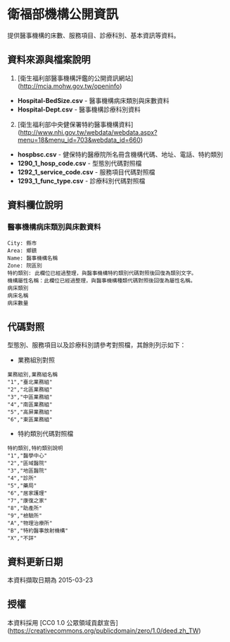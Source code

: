 # 衛福部機構公開資訊

提供醫事機構的床數、服務項目、診療科別、基本資訊等資料。

## 資料來源與檔案說明

1. [衛生福利部醫事機構評鑑的公開資訊網站] (http://mcia.mohw.gov.tw/openinfo)
  * **Hospital-BedSize.csv** - 醫事機構病床類別與床數資料
  * **Hospital-Dept.csv** - 醫事機構診療科別資料

2. [衛生福利部中央健保署特約醫事機構資料] (http://www.nhi.gov.tw/webdata/webdata.aspx?menu=18&menu_id=703&webdata_id=660)
  * **hospbsc.csv** - 健保特約醫療院所名冊含機構代碼、地址、電話、特約類別
  * **1290_1_hosp_code.csv** - 型態別代碼對照檔
  * **1292_1_service_code.csv** - 服務項目代碼對照檔
  * **1293_1_func_type.csv** - 診療科別代碼對照檔

## 資料欄位說明

### 醫事機構病床類別與床數資料
```
City: 縣市
Area: 鄉鎮
Name: 醫事機構名稱
Zone: 院區別
特約類別: 此欄位已經過整理，與醫事機構特約類別代碼對照後回復為類別文字。
機構屬性名稱：此欄位已經過整理，與醫事機構種類代碼對照後回復為屬性名稱。
病床類別
病床名稱
病床數量
```

## 代碼對照

型態別、服務項目以及診療科別請參考對照檔，其餘則列示如下：

* 業務組別對照
```
業務組別,業務組名稱
"1","臺北業務組"
"2","北區業務組"
"3","中區業務組"
"4","南區業務組"
"5","高屏業務組"
"6","東區業務組"
```

* 特約類別代碼對照檔
```
特約類別,特約類別說明
"1","醫學中心"
"2","區域醫院"
"3","地區醫院"
"4","診所"
"5","藥局"
"6","居家護理"
"7","康復之家"
"8","助產所"
"9","檢驗所"
"A","物理治療所"
"B","特約醫事放射機構"
"X","不詳"
```

## 資料更新日期

本資料擷取日期為 2015-03-23

## 授權

本資料採用 [CC0 1.0 公眾領域貢獻宣告] (https://creativecommons.org/publicdomain/zero/1.0/deed.zh_TW)

